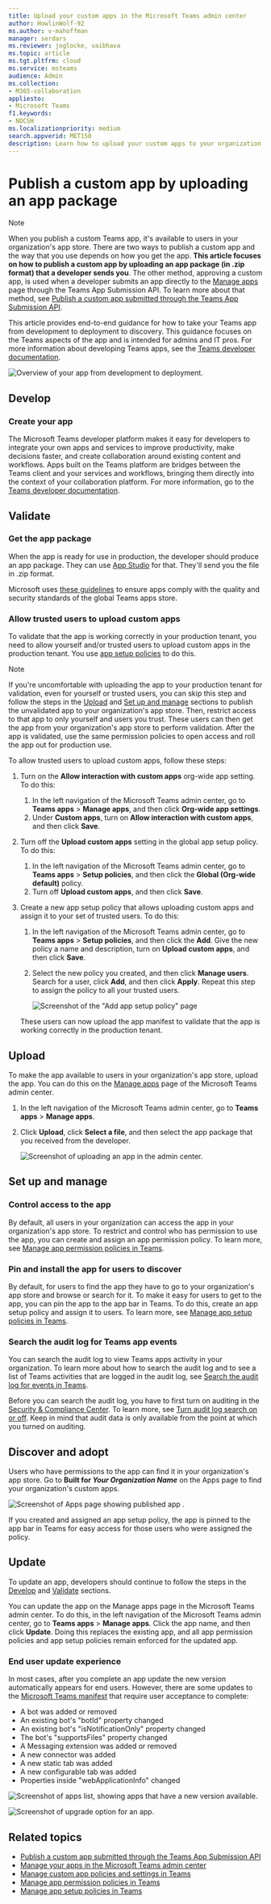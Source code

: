 ```yaml
---
title: Upload your custom apps in the Microsoft Teams admin center
author: HowlinWolf-92
ms.author: v-mahoffman
manager: serdars
ms.reviewer: joglocke, vaibhava
ms.topic: article
ms.tgt.pltfrm: cloud
ms.service: msteams
audience: Admin
ms.collection: 
- M365-collaboration
appliesto: 
- Microsoft Teams
f1.keywords:
- NOCSH
ms.localizationpriority: medium
search.appverid: MET150
description: Learn how to upload your custom apps to your organization's app store in the Microsoft Teams admin center. 
---
```


# Publish a custom app by uploading an app package

> [!NOTE]
> When you publish a custom Teams app, it's available to users in your organization's app store. There are two ways to publish a custom app and the way that you use depends on how you get the app. **This article focuses on how to publish a custom app by uploading an app package (in .zip format) that a developer sends you**. The other method, approving a custom app, is used when a developer submits an app directly to the <a href="/microsoftteams/manage-apps" target="_blank">Manage apps</a> page through the Teams App Submission API. To learn more about that method, see <a href="/microsoftteams/submit-approve-custom-apps" target="_blank">Publish a custom app submitted through the Teams App Submission API</a>.

This article provides end-to-end guidance for how to take your Teams app from development to deployment to discovery. This guidance focuses on the Teams aspects of the app and is intended for admins and IT pros. For more information about developing Teams apps, see the <a href="/microsoftteams/platform" target="_blank">Teams developer documentation</a>.

![Overview of your app from development to deployment.](media/upload-custom-apps.png)

## Develop

### Create your app

The Microsoft Teams developer platform makes it easy for developers to integrate your own apps and services to improve productivity, make decisions faster, and create collaboration around existing content and workflows. Apps built on the Teams platform are bridges between the Teams client and your services and workflows, bringing them directly into the context of your collaboration platform. For more information, go to the <a href="/microsoftteams/platform" target="_blank">Teams developer documentation</a>.

## Validate

### Get the app package

When the app is ready for use in production, the developer should produce an app package. They can use <a href="/microsoftteams/platform/get-started/get-started-app-studio" target="_blank">App Studio</a> for that. They'll send you the file in .zip format.

Microsoft uses <a href="/microsoftteams/platform/publishing/office-store-approval" target="_blank">these guidelines</a> to ensure apps comply with the quality and security standards of the global Teams apps store.

### Allow trusted users to upload custom apps

To validate that the app is working correctly in your production tenant, you need to allow yourself and/or trusted users to upload custom apps in the production tenant. You use <a href="/microsoftteams/teams-app-setup-policies" target="_blank">app setup policies</a> to do this.

> [!NOTE]
> If you're uncomfortable with uploading the app to your production tenant for validation, even for yourself or trusted users, you can skip this step and follow the steps in the [Upload](#upload) and [Set up and manage](#set-up-and-manage) sections to publish the unvalidated app to your organization's app store. Then, restrict access to that app to only yourself and users you trust. These users can then get the app from your organization's app store to perform validation. After the app is validated, use the same permission policies to open access and roll the app out for production use.

To allow trusted users to upload custom apps, follow these steps:

1. Turn on the **Allow interaction with custom apps** org-wide app setting. To do this:
    1. In the left navigation of the Microsoft Teams admin center, go to **Teams apps** > **Manage apps**, and then click **Org-wide app settings**.
    2. Under **Custom apps**, turn on **Allow interaction with custom apps**, and then click **Save**.
2. Turn off the **Upload custom apps** setting in the global app setup policy. To do this:
    1. In the left navigation of the Microsoft Teams admin center, go to **Teams apps** > **Setup policies**, and then click the **Global (Org-wide default)** policy.
    2. Turn off **Upload custom apps**, and then click **Save**.
3. Create a new app setup policy that allows uploading custom apps and assign it to your set of trusted users. To do this:
    1. In the left navigation of the Microsoft Teams admin center, go to **Teams apps** > **Setup policies**, and then click the **Add**. Give the new policy a name and description, turn on **Upload custom apps**, and then click **Save**.
    2. Select the new policy you created, and then click **Manage users**. Search for a user, click **Add**, and then click **Apply**. Repeat this step to assign the policy to all your trusted users.

        ![Screenshot of the "Add app setup policy" page](media/manage-your-lob-apps-new-app-setup-policy.png)

    These users can now upload the app manifest to validate that the app is working correctly in the production tenant.

## Upload

To make the app available to users in your organization's app store, upload the app. You can do this on the <a href="/microsoftteams/manage-apps" target="_blank">Manage apps</a> page of the Microsoft Teams admin center.

1. In the left navigation of the Microsoft Teams admin center, go to **Teams apps** > **Manage apps**.
2. Click **Upload**, click **Select a file**, and then select the app package that you received from the developer.

   ![Screenshot of uploading an app in the admin center.](media/manage-your-lob-apps-upload-new-app.png) 

## Set up and manage

### Control access to the app

By default, all users in your organization can access the app in your organization's app store. To restrict and control who has permission to use the app, you can create and assign an app permission policy. To learn more, see <a href="/microsoftteams/teams-app-permission-policies" target="_blank">Manage app permission policies in Teams</a>.

### Pin and install the app for users to discover

By default, for users to find the app they have to go to your organization's app store and browse or search for it. To make it easy for users to get to the app, you can pin the app to the app bar in Teams. To do this, create an app setup policy and assign it to users. To learn more, see <a href="/microsoftteams/teams-app-setup-policies" target="_blank">Manage app setup policies in Teams</a>.

### Search the audit log for Teams app events

You can search the audit log to view Teams apps activity in your organization. To learn more about how to search the audit log and to see a list of Teams activities that are logged in the audit log, see <a href="/microsoftteams/audit-log-events" target="_blank">Search the audit log for events in Teams</a>.

Before you can search the audit log, you have to first turn on auditing in the <a href="https://protection.office.com" target="_blank">Security & Compliance Center</a>. To learn more, see <a href="https://support.office.com/article/Turn-Office-365-audit-log-search-on-or-off-e893b19a-660c-41f2-9074-d3631c95a014" target="_blank">Turn audit log search on or off</a>. Keep in mind that audit data is only available from the point at which you turned on auditing.

## Discover and adopt

Users who have permissions to the app can find it in your organization's app store. Go to **Built for *Your Organization Name*** on the Apps page to find your organization's custom apps.

![Screenshot of Apps page showing published app .](media/custom-app-lifecycle-discovery.png)

If you created and assigned an app setup policy, the app is pinned to the app bar in Teams for easy access for those users who were assigned the policy.

## Update

To update an app, developers should continue to follow the steps in the [Develop](#develop) and [Validate](#validate) sections.

You can update the app on the Manage apps page in the Microsoft Teams admin center. To do this, in the left navigation of the Microsoft Teams admin center, go to **Teams apps** > **Manage apps**. Click the app name, and then click **Update**. Doing this replaces the existing app, and all app permission policies and app setup policies remain enforced for the updated app.

### End user update experience

In most cases, after you complete an app update the new version automatically appears for end users. However, there are some updates to the <a href="/microsoftteams/platform/resources/schema/manifest-schema" target="_blank">Microsoft Teams manifest</a> that require user acceptance to complete:

* A bot was added or removed
* An existing bot's "botId" property changed
* An existing bot's "isNotificationOnly" property changed
* The bot's "supportsFiles" property changed
* A Messaging extension was added or removed
* A new connector was added
* A new static tab was added
* A new configurable tab was added
* Properties inside "webApplicationInfo" changed

![Screenshot of apps list, showing apps that have a new version available.](media/manage-your-custom-apps-update1.png)

![Screenshot of upgrade option for an app.](media/manage-your-custom-apps-update2.png)

## Related topics

- [Publish a custom app submitted through the Teams App Submission API](submit-approve-custom-apps.md)
- [Manage your apps in the Microsoft Teams admin center](manage-apps.md)
- [Manage custom app policies and settings in Teams](teams-custom-app-policies-and-settings.md)
- [Manage app permission policies in Teams](teams-app-permission-policies.md)
- [Manage app setup policies in Teams](teams-app-setup-policies.md)